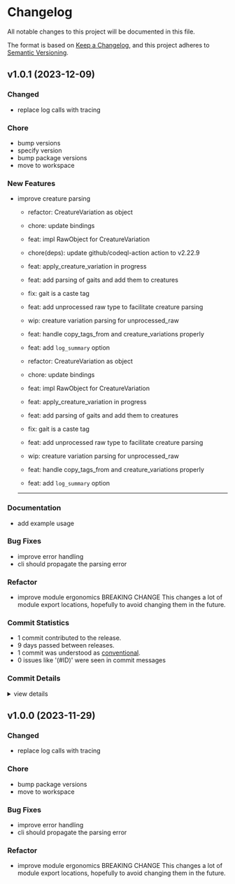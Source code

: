 # Changelog

All notable changes to this project will be documented in this file.

The format is based on [Keep a Changelog](https://keepachangelog.com/en/1.0.0/),
and this project adheres to [Semantic Versioning](https://semver.org/spec/v2.0.0.html).

## v1.0.1 (2023-12-09)

<csr-id-afa8e0e1d327654b1cfca2bad6d1cfad2deabe2b/>
<csr-id-458bfbcdebd4e9f3463ac52aa0a4b8d74823e314/>
<csr-id-550c0b756c7a4c15ddc466b2ed84decc4ae8801f/>
<csr-id-65288c71f553aedef24ec9cf80cfd65601044f73/>
<csr-id-bd013b63d53420088773f96c096a0df55655bc59/>

### Changed

 - <csr-id-3afa6a764c0dcc8b4cc3678a647f6bfbe3cfcd5a/> replace log calls with tracing

### Chore

 - <csr-id-afa8e0e1d327654b1cfca2bad6d1cfad2deabe2b/> bump versions
 - <csr-id-458bfbcdebd4e9f3463ac52aa0a4b8d74823e314/> specify version
 - <csr-id-550c0b756c7a4c15ddc466b2ed84decc4ae8801f/> bump package versions
 - <csr-id-65288c71f553aedef24ec9cf80cfd65601044f73/> move to workspace

### New Features

 - <csr-id-b1fda6c6f90758ffe4c19641aa49d6c9729b15e6/> improve creature parsing
   * refactor: CreatureVariation as object
   
   * chore: update bindings
   
   * feat: impl RawObject for CreatureVariation
   
   * chore(deps): update github/codeql-action action to v2.22.9
   
   * feat: apply_creature_variation in progress
   
   * feat: add parsing of gaits and add them to creatures
   
   * fix: gait is a caste tag
   
   * feat: add unprocessed raw type to facilitate creature parsing
   
   * wip: creature variation parsing for unprocessed_raw
   
   * feat: handle copy_tags_from and creature_variations properly
   
   * feat: add `log_summary` option
   
   * refactor: CreatureVariation as object
   
   * chore: update bindings
   
   * feat: impl RawObject for CreatureVariation
   
   * feat: apply_creature_variation in progress
   
   * feat: add parsing of gaits and add them to creatures
   
   * fix: gait is a caste tag
   
   * feat: add unprocessed raw type to facilitate creature parsing
   
   * wip: creature variation parsing for unprocessed_raw
   
   * feat: handle copy_tags_from and creature_variations properly
   
   * feat: add `log_summary` option
   
   ---------

### Documentation

 - <csr-id-c530ed246593769a9c279a455f694919d94992cc/> add example usage

### Bug Fixes

 - <csr-id-cad7df65d139b392b6b7c47609240c4f7da109db/> improve error handling
 - <csr-id-c6a1b32a11814de757ff5a8c0a5739a67cf50bf8/> cli should propagate the parsing error

### Refactor

 - <csr-id-bd013b63d53420088773f96c096a0df55655bc59/> improve module ergonomics
   BREAKING CHANGE
   This changes a lot of module export locations, hopefully to avoid changing them in the future.

### Commit Statistics

<csr-read-only-do-not-edit/>

 - 1 commit contributed to the release.
 - 9 days passed between releases.
 - 1 commit was understood as [conventional](https://www.conventionalcommits.org).
 - 0 issues like '(#ID)' were seen in commit messages

### Commit Details

<csr-read-only-do-not-edit/>

<details><summary>view details</summary>

 * **Uncategorized**
    - Improve creature parsing ([`b1fda6c`](https://github.com/nwesterhausen/dfraw_json_parser/commit/b1fda6c6f90758ffe4c19641aa49d6c9729b15e6))
</details>

## v1.0.0 (2023-11-29)

<csr-id-550c0b756c7a4c15ddc466b2ed84decc4ae8801f/>
<csr-id-65288c71f553aedef24ec9cf80cfd65601044f73/>
<csr-id-bd013b63d53420088773f96c096a0df55655bc59/>

### Changed

 - <csr-id-3afa6a764c0dcc8b4cc3678a647f6bfbe3cfcd5a/> replace log calls with tracing

### Chore

 - <csr-id-550c0b756c7a4c15ddc466b2ed84decc4ae8801f/> bump package versions
 - <csr-id-65288c71f553aedef24ec9cf80cfd65601044f73/> move to workspace

### Bug Fixes

 - <csr-id-cad7df65d139b392b6b7c47609240c4f7da109db/> improve error handling
 - <csr-id-c6a1b32a11814de757ff5a8c0a5739a67cf50bf8/> cli should propagate the parsing error

### Refactor

 - <csr-id-bd013b63d53420088773f96c096a0df55655bc59/> improve module ergonomics
   BREAKING CHANGE
   This changes a lot of module export locations, hopefully to avoid changing them in the future.

